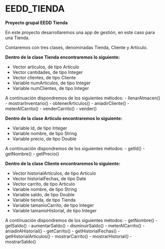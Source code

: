 # EEDD_TIENDA
**Proyecto grupal EEDD Tienda**

En este proyecto desarrollaremos una app de gestión, en este caso para una Tienda.

Contaremos con tres clases, denominadas Tienda, Cliente y Articulo.

**Dentro de la clase Tienda encontraremos lo siguiente:**
  - Vector articulos, de tipo Articulo
  - Vector cantidades, de tipo Integer
  - Vector clientes, de tipo Cliente
  - Variable numArticulos, de tipo Integer
  - Variable numClientes, de tipo Integer
  
  A continuación dispondremos de los siguientes métodos:
    - llenarAlmacen()
    - mostrarInventario()
    - obtenerArticulos()
    - aniadirCliente()
    - meterAlCarrito()
    - venderCarrito()
    - vender()
    
    

**Dentro de la clase Articulo encontraremos lo siguiente:**
  - Variable Id, de tipo Integer
  - Variable nombre, de tipo String
  - Variable precio, de tipo Double
  
  A continuación dispondremos de los siguientes métodos:
    - getId()
    - getNombre()
    - getPrecio()
 
 
 
**Dentro de la clase Cliente encontraremos lo siguiente:**
  - Vector historialArticulos, de tipo Articulo
  - Vector historialFechas, de tipo Date
  - Vector carrito, de tipo Articulo
  - Variable nombre, de tipo String
  - Variable saldo, de tipo Double
  - Variable tienda, de tipo Tienda
  - Variable tamanioCarrito, de tipo Integer
  - Variable tamanioHistorial, de tipo Integer
  
  A continuación dispondremos de los siguientes métodos:
    - getNombre()
    - getSaldo()
    - aumentarSaldo()
    - disminuirSaldo()
    - meterAlCarrito()
    - aniadirAHistorial()
    - getCarrito()
    - getHistorialFechas()
    - getHistorialArticulos()
    - mostrarCarrito()
    - mostrarHistorial()
    - mostrarSaldo()



